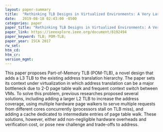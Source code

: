 ```yaml
---
layout: paper-summary
title:  "Rethinking TLB Designs in Virtualized Environments: A Very Large Part-of-Memory TLB"
date:   2019-08-18 02:43:00 -0500
categories: paper
paper_title: "Rethinking TLB Designs in Virtualized Environments: A Very Large Part-of-Memory TLB"
paper_link: https://ieeexplore.ieee.org/document/8192494
paper_keyword: TLB; POM-TLB; 
paper_year: ISCA 2017
rw_set: 
htm_cd: 
htm_cr: 
version_mgmt: 
---
```


This paper proposes Part-of-Memory TLB (POM-TLB), a novel design that adds a L3 TLB to the existing address translation
hierarchy. The paper sets its context under virtualization in which address translation can be a major bottleneck
due to 2-D page table walk and frequent context switch between VMs. To solve this problem, previous researches proposed 
several solutions, including adding a larger L2 TLB to increase the address coverage, using multiple hardware page walkers 
to serve multiple requests from different cores concurrently (processors stall on TLB miss), and adding a cache dedicated 
to intermediate entries of page table walk. These solutions, however, either add non-negligible hardware overheads and 
verification cost, or pose new challenge and trade-offs to address. 